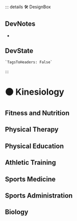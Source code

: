::: details 🛠 <dev>DesignBox</dev>

## DevNotes

-

## DevState

```py
`TagsToHeaders: False`
```

:::

# 🟠 <moto>Kinesiology</moto>

## Fitness and Nutrition

## Physical Therapy

## Physical Education

## Athletic Training

## Sports Medicine

## Sports Administration

## Biology
